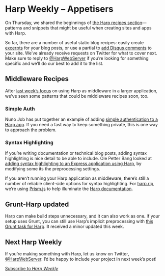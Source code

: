 # Harp Weekly – Appetisers

On Thursday, we shared the beginnings of [the Harp recipes section](https://harp.rip/recipes/)—patterns and snippets that might be useful when creating sites and apps with Harp.

So far, there are a number of useful static blog recipes: easily create [excerpts](https://harp.rip/recipes/blog-post-excerpts) for your blog posts, or use a partial to [add Disqus comments](https://harp.rip/recipes/blog-post-comments) to your site. We’ve already receive requests on Twitter for what to cover next. Make sure to reply to [@HarpWebServer](https://twitter.com/harp) if you’re looking for something specific and we’ll do our best to add it to the list.

## Middleware Recipes

After [last week’s focus](https://harp.rip/blog/harp-weekly-2013-12-01) on using Harp as middleware in a larger application, we’ve seen some patterns that could be middleware recipes soon, too.

### Simple Auth

Nuno Job has put together an example of adding [simple authentication to a Harp app](https://gist.github.com/dscape/016d04a447e6acde96b1). If you need a fast way to keep something private, this is one way to approach the problem.

### Syntax Highlighting

If you’re writing documentation or technical blog posts, adding syntax highlighting is nice detail to be able to include. Ole Petter Bang looked at [adding syntax highlighting to an Express application using Harp](https://gist.github.com/gnab/7915894), by modifying some its the preprocessing settings.

If you aren’t running your Harp application as middleware, there’s still a number of reliable client-side options for syntax highlighting. For [harp.rip](https://harp.rip), we’re using [Prism.js](http://prismjs.com/) to help illuminate the [Harp documentation](https://harp.rip/docs).

## Grunt-Harp updated

Harp can make build steps unnecessary, and it can also work as one. If your setup uses Grunt, you can still use Harp’s implicit preprocessing with [this Grunt task for Harp](https://github.com/shovon/grunt-harp). It received a minor updated this week.

## Next Harp Weekly

If you’re making something with Harp, let us know on Twitter, [@HarpWebServer](https://twitter.com/harpwebserver). I’d be happy to include your project in next week’s post!

[Subscribe to <cite>Harp Weekly</cite>](http://harpjs.us7.list-manage1.com/subscribe?u=af92eba03471187c8aa0266e7&id=74381fea66)